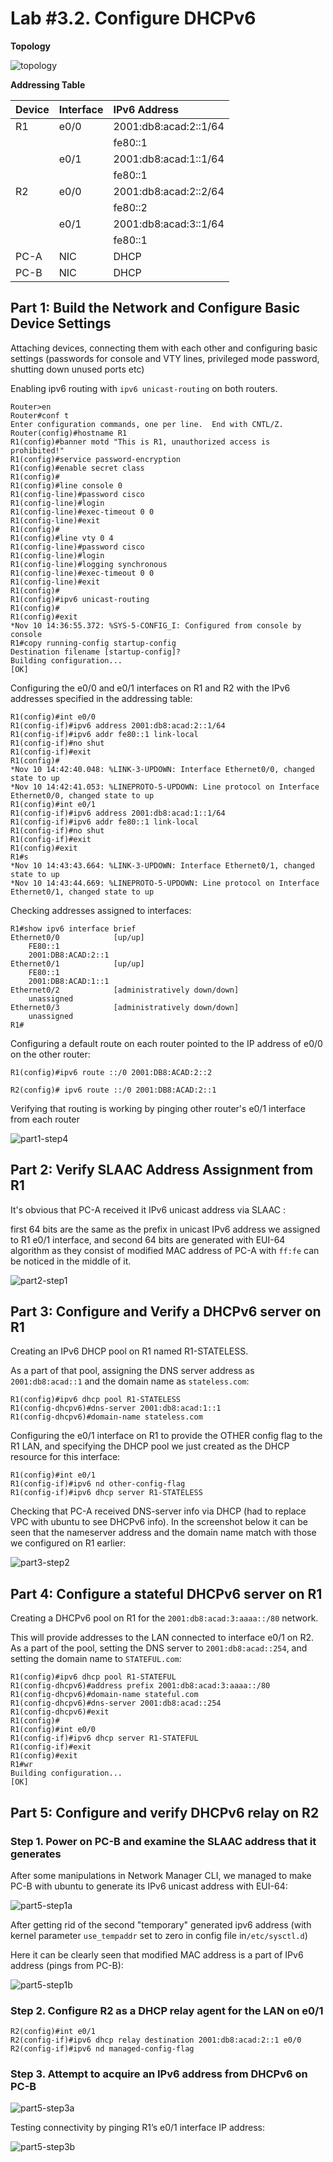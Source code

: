 # Lab #3.2. Configure DHCPv6

**Topology**

![topology](./images/topology.png)

**Addressing Table**

| Device | Interface | IPv6 Address          |
| :----- | :-------- | :-------------------- |
| R1     | e0/0      | 2001:db8:acad:2::1/64 |
|        |           | fe80::1               |
|        | e0/1      | 2001:db8:acad:1::1/64 |
|        |           | fe80::1               |
| R2     | e0/0      | 2001:db8:acad:2::2/64 |
|        |           | fe80::2               |
|        | e0/1      | 2001:db8:acad:3::1/64 |
|        |           | fe80::1               |
| PC-A   | NIC       | DHCP                  |
| PC-B   | NIC       | DHCP                  |

## Part 1: Build the Network and Configure Basic Device Settings

Attaching devices, connecting them with each other and configuring basic settings (passwords for console and VTY lines, privileged mode password, shutting down unused ports etc)

Enabling ipv6 routing with ```ipv6 unicast-routing``` on both routers.

```
Router>en
Router#conf t
Enter configuration commands, one per line.  End with CNTL/Z.
Router(config)#hostname R1
R1(config)#banner motd "This is R1, unauthorized access is prohibited!"
R1(config)#service password-encryption 
R1(config)#enable secret class
R1(config)#
R1(config)#line console 0  
R1(config-line)#password cisco
R1(config-line)#login
R1(config-line)#exec-timeout 0 0
R1(config-line)#exit
R1(config)#
R1(config)#line vty 0 4
R1(config-line)#password cisco
R1(config-line)#login
R1(config-line)#logging synchronous 
R1(config-line)#exec-timeout 0 0 
R1(config-line)#exit
R1(config)#
R1(config)#ipv6 unicast-routing
R1(config)#
R1(config)#exit
*Nov 10 14:36:55.372: %SYS-5-CONFIG_I: Configured from console by console
R1#copy running-config startup-config
Destination filename [startup-config]? 
Building configuration...
[OK]
```

Configuring the e0/0 and e0/1 interfaces on R1 and R2 with the IPv6 addresses specified in the addressing table:

```
R1(config)#int e0/0
R1(config-if)#ipv6 address 2001:db8:acad:2::1/64 
R1(config-if)#ipv6 addr fe80::1 link-local 
R1(config-if)#no shut
R1(config-if)#exit
R1(config)#
*Nov 10 14:42:40.048: %LINK-3-UPDOWN: Interface Ethernet0/0, changed state to up
*Nov 10 14:42:41.053: %LINEPROTO-5-UPDOWN: Line protocol on Interface Ethernet0/0, changed state to up
R1(config)#int e0/1
R1(config-if)#ipv6 address 2001:db8:acad:1::1/64
R1(config-if)#ipv6 addr fe80::1 link-local 
R1(config-if)#no shut
R1(config-if)#exit
R1(config)#exit
R1#s
*Nov 10 14:43:43.664: %LINK-3-UPDOWN: Interface Ethernet0/1, changed state to up
*Nov 10 14:43:44.669: %LINEPROTO-5-UPDOWN: Line protocol on Interface Ethernet0/1, changed state to up
```

Checking addresses assigned to interfaces:

```
R1#show ipv6 interface brief
Ethernet0/0            [up/up]
    FE80::1
    2001:DB8:ACAD:2::1
Ethernet0/1            [up/up]
    FE80::1
    2001:DB8:ACAD:1::1
Ethernet0/2            [administratively down/down]
    unassigned
Ethernet0/3            [administratively down/down]
    unassigned
R1#
```
Configuring a default route on each router pointed to the IP address of e0/0 on the other router:

```
R1(config)#ipv6 route ::/0 2001:DB8:ACAD:2::2
```

```
R2(config)# ipv6 route ::/0 2001:DB8:ACAD:2::1
```

Verifying that routing is working by pinging other router's e0/1 interface from each router 

![part1-step4](./images/part1-step4.png)

## Part 2: Verify SLAAC Address Assignment from R1

It's obvious that PC-A received it IPv6 unicast address via SLAAC :

first 64 bits are the same as the prefix in unicast IPv6 address we assigned to R1 e0/1 interface,
and second 64 bits are generated with EUI-64 algorithm as they consist of modified MAC address of PC-A with ```ff:fe``` can be noticed in the middle of it.

![part2-step1](./images/part2-step1.png)

## Part 3: Configure and Verify a DHCPv6 server on R1

Creating an IPv6 DHCP pool on R1 named R1-STATELESS.

As a part of that pool, assigning the DNS server address as ```2001:db8:acad::1``` and the domain name as ```stateless.com```:

```
R1(config)#ipv6 dhcp pool R1-STATELESS
R1(config-dhcpv6)#dns-server 2001:db8:acad:1::1  
R1(config-dhcpv6)#domain-name stateless.com
```

Configuring the e0/1 interface on R1 to provide the OTHER config flag to the R1 LAN, and specifying the DHCP pool we just created as the DHCP resource for this interface:

```
R1(config)#int e0/1
R1(config-if)#ipv6 nd other-config-flag 
R1(config-if)#ipv6 dhcp server R1-STATELESS
```

Checking that PC-A received DNS-server info via DHCP (had to replace VPC with ubuntu to see DHCPv6 info). In the screenshot below it can be seen that the nameserver address and the domain name match with those we configured on R1 earlier:

![part3-step2](./images/part3-step2.png)

## Part 4: Configure a stateful DHCPv6 server on R1

Creating a DHCPv6 pool on R1 for the ```2001:db8:acad:3:aaaa::/80``` network.

This will provide addresses to the LAN connected to interface e0/1 on R2.
As a part of the pool, setting the DNS server to ```2001:db8:acad::254```, and setting the domain name to ```STATEFUL.com```:

```
R1(config)#ipv6 dhcp pool R1-STATEFUL
R1(config-dhcpv6)#address prefix 2001:db8:acad:3:aaaa::/80
R1(config-dhcpv6)#domain-name stateful.com
R1(config-dhcpv6)#dns-server 2001:db8:acad::254
R1(config-dhcpv6)#exit
R1(config)#
R1(config)#int e0/0
R1(config-if)#ipv6 dhcp server R1-STATEFUL
R1(config-if)#exit
R1(config)#exit
R1#wr
Building configuration...
[OK]
```

## Part 5: Configure and verify DHCPv6 relay on R2

### Step 1. Power on PC-B and examine the SLAAC address that it generates

After some manipulations in Network Manager CLI, we managed to make PC-B with ubuntu to generate its IPv6 unicast address with EUI-64:

![part5-step1a](./images/part5-step1a.png)

After getting rid of the second "temporary" generated ipv6 address (with kernel parameter ```use_tempaddr``` set to zero in config file in```/etc/sysctl.d```)

Here it can be clearly seen that modified MAC address is a part of IPv6 address (pings from PC-B):

![part5-step1b](./images/part5-step1b.png)

### Step 2. Configure R2 as a DHCP relay agent for the LAN on e0/1

```
R2(config)#int e0/1
R2(config-if)#ipv6 dhcp relay destination 2001:db8:acad:2::1 e0/0
R2(config-if)#ipv6 nd managed-config-flag 
```

### Step 3. Attempt to acquire an IPv6 address from DHCPv6 on PC-B

![part5-step3a](./images/part5-step3a.png)

Testing connectivity by pinging R1’s e0/1 interface IP address:

![part5-step3b](./images/part5-step3b.png)